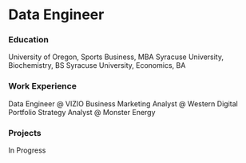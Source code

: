 # Data Engineer

### Education
University of Oregon, Sports Business, MBA
Syracuse University, Biochemistry, BS
Syracuse University, Economics, BA 

### Work Experience 
Data Engineer @ VIZIO
Business Marketing Analyst @ Western Digital
Portfolio Strategy Analyst @ Monster Energy

### Projects
In Progress

